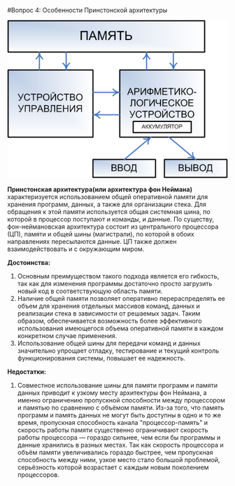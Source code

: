 ﻿#Вопрос 4: Особенности Принстонской архитектуры

![Архитектура фон Неймана](/resources/imgs/t4_1.png)

**Принстонская архитектура(или архитектура фон Неймана)** характеризуется использованием общей оперативной памяти для хранения программ, данных, а также для организации стека. Для обращения к этой памяти используется общая системная шина, по которой в процессор поступают и команды, и данные. По существу, фон-неймановская архитектура состоит из центрального процессора (ЦП), памяти и общей шины (магистрали), по которой в обоих направлениях пересылаются данные. ЦП также должен взаимодействовать и с окружающим миром.

**Достоинства:**
1) Основным преимуществом такого подхода является его гибкость, так как для изменения программы достаточно просто загрузить новый код в соответствующую область памяти.
2) Наличие общей памяти позволяет оперативно перераспределять ее объем для хранения отдельных массивов команд, данных и реализации стека в зависимости от решаемых задач. Таким образом, обеспечивается возможность более эффективного использования имеющегося объема оперативной памяти в каждом конкретном случае применения.
3) Использование общей шины для передачи команд и данных значительно упрощает отладку, тестирование и текущий контроль функционирования системы, повышает ее надежность.

**Недостатки:**
1) Совместное использование шины для памяти программ и памяти данных приводит к узкому месту архитектуры фон Неймана, а именно ограничению пропускной способности между процессором и памятью по сравнению с объёмом памяти. Из-за того, что память программ и память данных не могут быть доступны в одно и то же время, пропускная способность канала "процессор-память" и скорость работы памяти существенно ограничивают скорость работы процессора — гораздо сильнее, чем если бы программы и данные хранились в разных местах. Так как скорость процессора и объём памяти увеличивались гораздо быстрее, чем пропускная способность между ними, узкое место стало большой проблемой, серьёзность которой возрастает с каждым новым поколением процессоров.